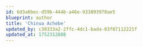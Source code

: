 ```yaml
---
id: 6d3a6bec-d59b-444b-a46e-933893970ae5
blueprint: author
title: 'Chinua Achebe'
updated_by: c30333a2-2ffc-4dc1-bada-03f07112221f
updated_at: 1752312888
---
```

